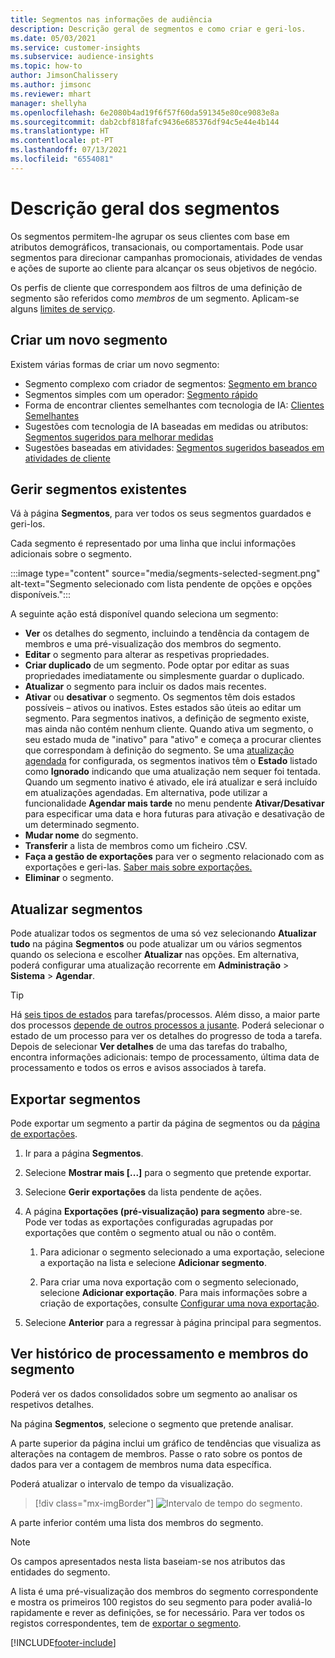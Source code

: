 ```yaml
---
title: Segmentos nas informações de audiência
description: Descrição geral de segmentos e como criar e geri-los.
ms.date: 05/03/2021
ms.service: customer-insights
ms.subservice: audience-insights
ms.topic: how-to
author: JimsonChalissery
ms.author: jimsonc
ms.reviewer: mhart
manager: shellyha
ms.openlocfilehash: 6e2080b4ad19f6f57f60da591345e80ce9083e8a
ms.sourcegitcommit: dab2cbf818fafc9436e685376df94c5e44e4b144
ms.translationtype: HT
ms.contentlocale: pt-PT
ms.lasthandoff: 07/13/2021
ms.locfileid: "6554081"
---
```

# <a name="segments-overview"></a>Descrição geral dos segmentos

Os segmentos permitem-lhe agrupar os seus clientes com base em atributos demográficos, transacionais, ou comportamentais. Pode usar segmentos para direcionar campanhas promocionais, atividades de vendas e ações de suporte ao cliente para alcançar os seus objetivos de negócio.

Os perfis de cliente que correspondem aos filtros de uma definição de segmento são referidos como *membros* de um segmento. Aplicam-se alguns [limites de serviço](service-limits.md).

## <a name="create-a-new-segment"></a>Criar um novo segmento

Existem várias formas de criar um novo segmento: 

- Segmento complexo com criador de segmentos: [Segmento em branco](segment-builder.md#create-a-new-segment)
- Segmentos simples com um operador: [Segmento rápido](segment-builder.md#quick-segments)
- Forma de encontrar clientes semelhantes com tecnologia de IA: [Clientes Semelhantes](find-similar-customer-segments.md)
- Sugestões com tecnologia de IA baseadas em medidas ou atributos: [Segmentos sugeridos para melhorar medidas](suggested-segments.md)
- Sugestões baseadas em atividades: [Segmentos sugeridos baseados em atividades de cliente](suggested-segments-activity.md)

## <a name="manage-existing-segments"></a>Gerir segmentos existentes

Vá à página **Segmentos**, para ver todos os seus segmentos guardados e geri-los.

Cada segmento é representado por uma linha que inclui informações adicionais sobre o segmento.

:::image type="content" source="media/segments-selected-segment.png" alt-text="Segmento selecionado com lista pendente de opções e opções disponíveis.":::

A seguinte ação está disponível quando seleciona um segmento:

- **Ver** os detalhes do segmento, incluindo a tendência da contagem de membros e uma pré-visualização dos membros do segmento.
- **Editar** o segmento para alterar as respetivas propriedades.
- **Criar duplicado** de um segmento. Pode optar por editar as suas propriedades imediatamente ou simplesmente guardar o duplicado.
- **Atualizar** o segmento para incluir os dados mais recentes.
- **Ativar** ou **desativar** o segmento. Os segmentos têm dois estados possíveis – ativos ou inativos. Estes estados são úteis ao editar um segmento. Para segmentos inativos, a definição de segmento existe, mas ainda não contém nenhum cliente. Quando ativa um segmento, o seu estado muda de "inativo" para "ativo" e começa a procurar clientes que correspondam à definição do segmento. Se uma [atualização agendada](system.md#schedule-tab) for configurada, os segmentos inativos têm o **Estado** listado como **Ignorado** indicando que uma atualização nem sequer foi tentada. Quando um segmento inativo é ativado, ele irá atualizar e será incluído em atualizações agendadas.
  Em alternativa, pode utilizar a funcionalidade **Agendar mais tarde** no menu pendente **Ativar/Desativar** para especificar uma data e hora futuras para ativação e desativação de um determinado segmento.
- **Mudar nome** do segmento.
- **Transferir** a lista de membros como um ficheiro .CSV.
- **Faça a gestão de exportações** para ver o segmento relacionado com as exportações e geri-las. [Saber mais sobre exportações.](export-destinations.md)
- **Eliminar** o segmento.

## <a name="refresh-segments"></a>Atualizar segmentos

Pode atualizar todos os segmentos de uma só vez selecionando **Atualizar tudo** na página **Segmentos** ou pode atualizar um ou vários segmentos quando os seleciona e escolher **Atualizar** nas opções. Em alternativa, poderá configurar uma atualização recorrente em **Administração** > **Sistema** > **Agendar**.

> [!TIP]
> Há [seis tipos de estados](system.md#status-types) para tarefas/processos. Além disso, a maior parte dos processos [depende de outros processos a jusante](system.md#refresh-policies). Poderá selecionar o estado de um processo para ver os detalhes do progresso de toda a tarefa. Depois de selecionar **Ver detalhes** de uma das tarefas do trabalho, encontra informações adicionais: tempo de processamento, última data de processamento e todos os erros e avisos associados à tarefa.

## <a name="export-segments"></a>Exportar segmentos

Pode exportar um segmento a partir da página de segmentos ou da [página de exportações](export-destinations.md). 

1. Ir para a página **Segmentos**.

1. Selecione **Mostrar mais [...]** para o segmento que pretende exportar.

1. Selecione **Gerir exportações** da lista pendente de ações.

1. A página **Exportações (pré-visualização) para segmento** abre-se. Pode ver todas as exportações configuradas agrupadas por exportações que contêm o segmento atual ou não o contêm.

   1. Para adicionar o segmento selecionado a uma exportação, selecione a exportação na lista e selecione **Adicionar segmento**.

   1. Para criar uma nova exportação com o segmento selecionado, selecione **Adicionar exportação**. Para mais informações sobre a criação de exportações, consulte [Configurar uma nova exportação](export-destinations.md#set-up-a-new-export).

1. Selecione **Anterior** para a regressar à página principal para segmentos.

## <a name="view-processing-history-and-segment-members"></a>Ver histórico de processamento e membros do segmento

Poderá ver os dados consolidados sobre um segmento ao analisar os respetivos detalhes.

Na página **Segmentos**, selecione o segmento que pretende analisar.

A parte superior da página inclui um gráfico de tendências que visualiza as alterações na contagem de membros. Passe o rato sobre os pontos de dados para ver a contagem de membros numa data específica.

Poderá atualizar o intervalo de tempo da visualização.

> [!div class="mx-imgBorder"]
> ![Intervalo de tempo do segmento.](media/segment-time-range.png "Intervalo de tempo do segmento")

A parte inferior contém uma lista dos membros do segmento.

> [!NOTE]
> Os campos apresentados nesta lista baseiam-se nos atributos das entidades do segmento.
>
>A lista é uma pré-visualização dos membros do segmento correspondente e mostra os primeiros 100 registos do seu segmento para poder avaliá-lo rapidamente e rever as definições, se for necessário. Para ver todos os registos correspondentes, tem de [exportar o segmento](export-destinations.md).

[!INCLUDE[footer-include](../includes/footer-banner.md)] 

